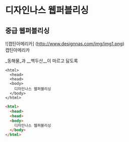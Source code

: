 # 디자인나스 웹퍼블리싱

## 중급 웹퍼블리싱

![캡틴아메리카] (http://www.designnas.com/img/img1.png)  
캡틴아메리카

_동해물_과 __백두산__이 마르고 닳도록

```
<html>
  <head>
  <head>
  <body>
    디자인나스 웹퍼블리싱
  </body>
</html>
```

```html
<html>
  <head>
  <head>
  <body>
    디자인나스 웹퍼블리싱
  </body>
</html>
```


